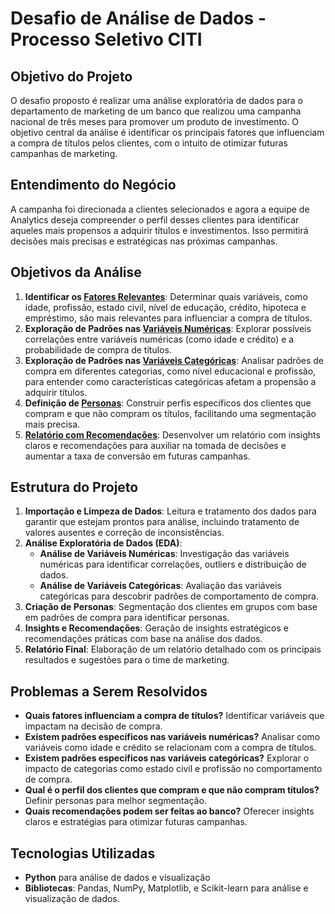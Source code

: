 # Desafio de Análise de Dados - Processo Seletivo CITI

## Objetivo do Projeto
O desafio proposto é realizar uma análise exploratória de dados para o departamento de marketing de um banco que realizou uma campanha nacional de três meses para promover um produto de investimento. O objetivo central da análise é identificar os principais fatores que influenciam a compra de títulos pelos clientes, com o intuito de otimizar futuras campanhas de marketing.

## Entendimento do Negócio
A campanha foi direcionada a clientes selecionados e agora a equipe de Analytics deseja compreender o perfil desses clientes para identificar aqueles mais propensos a adquirir títulos e investimentos. Isso permitirá decisões mais precisas e estratégicas nas próximas campanhas.

## Objetivos da Análise
1. **Identificar os [Fatores Relevantes](https://github.com/Danidiasf/Desafio_IDFIN_PTC/blob/main/fatores_relevantes.ipynb)**: Determinar quais variáveis, como idade, profissão, estado civil, nível de educação, crédito, hipoteca e empréstimo, são mais relevantes para influenciar a compra de títulos.
2. **Exploração de Padrões nas [Variáveis Numéricas](https://github.com/Danidiasf/Desafio_IDFIN_PTC/blob/main/Relat%C3%B3rioIDFIN.ipynb)**: Explorar possíveis correlações entre variáveis numéricas (como idade e crédito) e a probabilidade de compra de títulos.
3. **Exploração de Padrões nas [Variáveis Categóricas](https://github.com/Danidiasf/Desafio_IDFIN_PTC/blob/main/Relat%C3%B3rioIDFIN.ipynb)**: Analisar padrões de compra em diferentes categorias, como nível educacional e profissão, para entender como características categóricas afetam a propensão a adquirir títulos.
4. **Definição de [Personas](https://github.com/Danidiasf/Desafio_IDFIN_PTC/blob/main/Personas_IDFIN_PTC.ipynb)**: Construir perfis específicos dos clientes que compram e que não compram os títulos, facilitando uma segmentação mais precisa.
5. **[Relatório com Recomendações](https://github.com/Danidiasf/Desafio_IDFIN_PTC/blob/main/Relat%C3%B3rioIDFIN.ipynb)**: Desenvolver um relatório com insights claros e recomendações para auxiliar na tomada de decisões e aumentar a taxa de conversão em futuras campanhas.

## Estrutura do Projeto
1. **Importação e Limpeza de Dados**: Leitura e tratamento dos dados para garantir que estejam prontos para análise, incluindo tratamento de valores ausentes e correção de inconsistências.
2. **Análise Exploratória de Dados (EDA)**:
   - **Análise de Variáveis Numéricas**: Investigação das variáveis numéricas para identificar correlações, outliers e distribuição de dados.
   - **Análise de Variáveis Categóricas**: Avaliação das variáveis categóricas para descobrir padrões de comportamento de compra.
3. **Criação de Personas**: Segmentação dos clientes em grupos com base em padrões de compra para identificar personas.
4. **Insights e Recomendações**: Geração de insights estratégicos e recomendações práticas com base na análise dos dados.
5. **Relatório Final**: Elaboração de um relatório detalhado com os principais resultados e sugestões para o time de marketing.

## Problemas a Serem Resolvidos
- **Quais fatores influenciam a compra de títulos?** Identificar variáveis que impactam na decisão de compra.
- **Existem padrões específicos nas variáveis numéricas?** Analisar como variáveis como idade e crédito se relacionam com a compra de títulos.
- **Existem padrões específicos nas variáveis categóricas?** Explorar o impacto de categorias como estado civil e profissão no comportamento de compra.
- **Qual é o perfil dos clientes que compram e que não compram títulos?** Definir personas para melhor segmentação.
- **Quais recomendações podem ser feitas ao banco?** Oferecer insights claros e estratégias para otimizar futuras campanhas.

## Tecnologias Utilizadas
- **Python** para análise de dados e visualização
- **Bibliotecas**: Pandas, NumPy, Matplotlib, e Scikit-learn para análise e visualização de dados.

